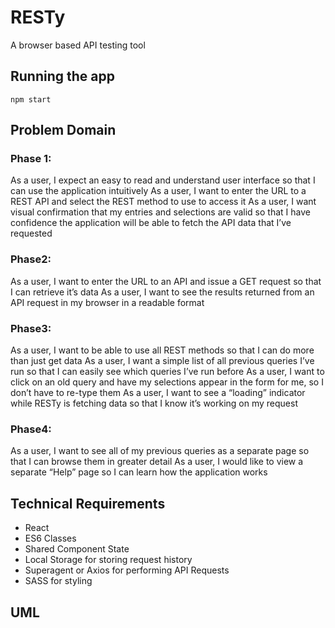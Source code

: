 # RESTy
A browser based API testing tool

## Running the app

`npm start`

## Problem Domain

### Phase 1:

As a user, I expect an easy to read and understand user interface so that I can use the application intuitively
As a user, I want to enter the URL to a REST API and select the REST method to use to access it
As a user, I want visual confirmation that my entries and selections are valid so that I have confidence the application will be able to fetch the API data that I’ve requested
### Phase2:

As a user, I want to enter the URL to an API and issue a GET request so that I can retrieve it’s data
As a user, I want to see the results returned from an API request in my browser in a readable format
### Phase3:

As a user, I want to be able to use all REST methods so that I can do more than just get data
As a user, I want a simple list of all previous queries I’ve run so that I can easily see which queries I’ve run before
As a user, I want to click on an old query and have my selections appear in the form for me, so I don’t have to re-type them
As a user, I want to see a “loading” indicator while RESTy is fetching data so that I know it’s working on my request
### Phase4:

As a user, I want to see all of my previous queries as a separate page so that I can browse them in greater detail
As a user, I would like to view a separate “Help” page so I can learn how the application works
## Technical Requirements

- React
- ES6 Classes
- Shared Component State
- Local Storage for storing request history
- Superagent or Axios for performing API Requests
- SASS for styling
## UML